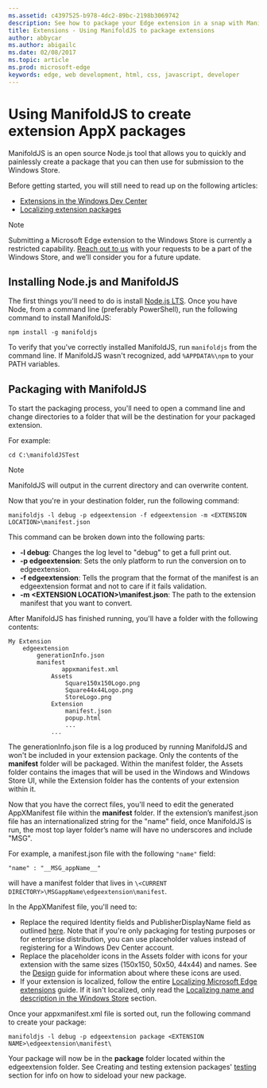 ```yaml
---
ms.assetid: c4397525-b978-4dc2-89bc-2198b3069742
description: See how to package your Edge extension in a snap with ManifoldJS, the Node.js open source tool.
title: Extensions - Using ManifoldJS to package extensions
author: abbycar
ms.author: abigailc
ms.date: 02/08/2017
ms.topic: article
ms.prod: microsoft-edge
keywords: edge, web development, html, css, javascript, developer
---
```


# Using ManifoldJS to create extension AppX packages

ManifoldJS is an open source Node.js tool that allows you to quickly and painlessly create a package that you can then use for submission to the Windows Store.

Before getting started, you will still need to read up on the following articles:

- [Extensions in the Windows Dev Center](./extensions-in-the-windows-dev-center.md)
- [Localizing extension packages](./localizing-extension-packages.md)

> [!NOTE]
> Submitting a Microsoft Edge extension to the Windows Store is currently a restricted capability. [Reach out to us](http://aka.ms/extension-request) with your requests to be a part of the Windows Store, and we’ll consider you for a future update.


## Installing Node.js and ManifoldJS

The first things you'll need to do is install [Node.js LTS](https://nodejs.org/en/download/).
Once you have Node, from a command line (preferably PowerShell), run the following command to install ManifoldJS:

`npm install -g manifoldjs`

To verify that you've correctly installed ManifoldJS, run `manifoldjs` from the command line. If ManifoldJS wasn't recognized, add `%APPDATA%\npm` to your PATH variables.

## Packaging with ManifoldJS

To start the packaging process, you'll need to open a command line and change directories to a folder that will be the destination for your packaged extension.

For example:

`cd C:\manifoldJSTest`

> [!NOTE]
> ManifoldJS will output in the current directory and can overwrite content.



Now that you're in your destination folder, run the following command:

`manifoldjs -l debug -p edgeextension -f edgeextension -m <EXTENSION LOCATION>\manifest.json`


This command can be broken down into the following parts:
 -	**-l debug**: Changes the log level to "debug" to get a full print out.
 -	**-p edgeextension**: Sets the only platform to run the conversion on to edgeextension.
 -	**-f edgeextension**: Tells the program that the format of the manifest is an edgeextension format and not to care if it fails validation.
 -	**-m \<EXTENSION LOCATION>\manifest.json**: The path to the extension manifest that you want to convert.


After ManifoldJS has finished running, you'll have a folder with the following contents:

    My Extension
        edgeextension
            generationInfo.json
            manifest
            	   appxmanifest.xml
                Assets
                    Square150x150Logo.png
                    Square44x44Logo.png
                    StoreLogo.png    
                Extension
                    manifest.json
                    popup.html
                    ...
                ...

The generationInfo.json file is a log produced by running ManifoldJS and won't be included in your extension package. Only the contents of the **manifest** folder will be packaged. Within the manifest folder, the Assets folder contains the images that will be used in the Windows and Windows Store UI, while the Extension folder has the contents of your extension within it.


Now that you have the correct files, you'll need to edit the generated AppXManifest file within the **manifest** folder. If the extension’s manifest.json file has an internationalized string for the "name" field, once ManifoldJS is run, the most top layer folder’s name will have no underscores and include "MSG".

For example, a manifest.json file with the following `"name"` field:

`"name" : "__MSG_appName__"`

will have a manifest folder that lives in `\<CURRENT DIRECTORY>\MSGappName\edgeextension\manifest`.

In the AppXManifest file, you'll need to:
 -	Replace the required Identity fields and PublisherDisplayName field as outlined [here](./creating-and-testing-extension-packages.md#app-identity-template-values). Note that if you're only packaging for testing purposes or for enterprise distribution, you can use placeholder values instead of registering for a Windows Dev Center account.
 -	Replace the placeholder icons in the Assets folder with icons for your extension with the same sizes (150x150, 50x50, 44x44) and names. See the [Design](./../design.md#icons-for-packaging) guide for information about where these icons are used.
 - If your extension is localized, follow the entire [Localizing Microsoft Edge extensions](./localizing-extension-packages.md) guide. If it isn't localized, only read the [Localizing name and description in the Windows Store](./localizing-extension-packages.md#localizing-name-and-description-in-the-windows-store) section.

Once your appxmanifest.xml file is sorted out, run the following command to create your package:

`manifoldjs -l debug -p edgeextension package <EXTENSION NAME>\edgeextension\manifest\`

Your package will now be in the **package** folder located within the edgeextension folder. See Creating and testing extension packages' [testing](./creating-and-testing-extension-packages.md#testing-an-appx-package) section for info on how to sideload your new package.
